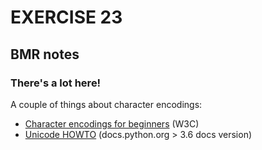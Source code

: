 # EXERCISE 23
## BMR notes
### There's a lot here!
A couple of things about character encodings:
- [Character encodings for beginners](https://www.w3.org/International/questions/qa-what-is-encoding) (W3C)
- [Unicode HOWTO](https://docs.python.org/3.6/howto/unicode.html) (docs.python.org > 3.6 docs version)
